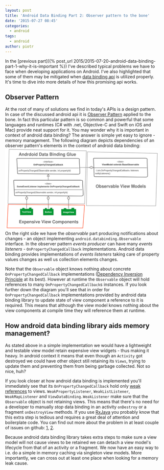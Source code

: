 ```yaml
---
layout: post
title: 'Android Data Binding Part 2: Observer pattern to the bone'
date: '2015-07-27 08:45'
categories:
  - android
tags:
  - android
author: piotr
---
```


In the [previous part]({% post_url 2015/2015-07-20-android-data-binding-part-1-why-it-is-important %}) I've described typical problems we have to face when developing applications on Android. I've also highlighted that some of them may be mitigated when [data binding api](https://developer.android.com/tools/data-binding/guide.html) is utilized properly. It's time to dive into more details of how this promising api works.

## Observer Pattern
At the root of many of solutions we find in today's APIs is a design pattern. In case of the discussed android api it is [Observer Pattern](https://en.wikipedia.org/wiki/Observer_pattern) applied to the bone. In fact this particular pattern is so common and powerful that some languages and runtimes (C# with .net, Objective-C and Swift on iOS and Mac) provide neat support for it. You may wonder why it is important in context of android data binding? The answer is simple yet easy to ignore - memory management. The following diagram depicts dependencies of an observer pattern's elements in the context of android data binding:
![Android data binding diagram](/images/android_data_binding_diagram.png)
On the right side we have the *observable* part producing notifications about changes - an object implementing `android.databinding.Observable` interface. In the observer pattern *events producer* can have many *events listeners* - `OnPropertyChangedCallback` implementations. Android data binding provides implementations of *events listeners* taking care of property values changes as well us collection elements changes.

Note that the `Observable` object knows nothing about concrete `OnPropertyChangedCallback` implementations ([Dependency Inversion Principle](https://en.wikipedia.org/wiki/Dependency_inversion_principle) at its best). However at runtime the `Observable` object will hold references to many `OnPropertyChangedCallback`s instances. If you look further down the diagram you'll see that in order for `OnPropertyChangedCallback` implementations provided by android data binding library to update state of view component a reference to it is required. This means that although the view model knows nothing about the view components at compile time they will reference them at runtime.

## How android data binding library aids memory management?
As stated above in a simple implementation we would have a lightweight and testable view model retain expensive view widgets - thus making it heavy. In android context it means that even though an `Activity` got destroyed we could have other object still retaining its `Views`, trying to update them and preventing them from being garbage collected. Not so nice, huh?

If you look closer at how android data binding is implemented you'll immediately see that its `OnPropertyChangedCallback` hold only [weak references](http://developer.android.com/reference/java/lang/ref/WeakReference.html) to views.
`WeakPropertyListener`, `WeakListListener`, `WeakMapListener` and `ViewDataBinding.WeakListener` make sure that the `Observable` object is not retaining views. This means that there's no need for a developer to manually *stop* data binding in an activity `onDestroy` or a fragment `onDestroyView` methods. If you use [RxJava](https://github.com/ReactiveX/RxJava) you probably know that this extra step is tedious and requires a great deal of attention and boilerplate code. You can find out more about the problem in at least couple of issues on github: [1](https://github.com/ReactiveX/RxJava/issues/386), [2](https://github.com/ReactiveX/RxAndroid/issues/12).

Because android data binding library takes extra steps to make sure a view model will not cause views to be retained we can detach a view model's lifecycle from that of an activity or a fragment. We now have an easy way to i.e. do a simple in memory caching via singleton view models. More importantly, we can cross out at least one place when looking for a memory leak cause.
